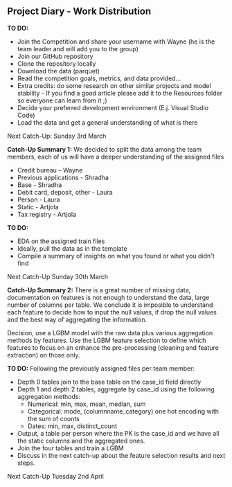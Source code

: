 ## Project Diary - Work Distribution
**TO DO:** 
- Join the Competition and share your username with Wayne (he is the team leader and will add you to the group)
- Join our GitHub repository
- Clone the repository locally
- Download the data (parquet)
- Read the competition goals, metrics, and data provided...
- Extra credits: do some research on other similar projects and model stability - If you find a good article please add it to the Resources folder so everyone can learn from it ;)
- Decide your preferred development environment (E.j. Visual Studio Code)
- Load the data and get a general understanding of what is there

Next Catch-Up: Sunday 3rd March

**Catch-Up Summary 1:**
We decided to split the data among the team members, each of us will have a deeper understanding of the assigned files
- Credit bureau – Wayne
- Previous applications - Shradha
- Base - Shradha
- Debit card, deposit, other - Laura
- Person - Laura
- Static - Artjola
- Tax registry - Artjola

**TO DO:**

- EDA on the assigned train files
- Ideally, pull the data as in the template
- Compile a summary of insights on what you found or what you didn't find

Next Catch-Up Sunday 30th March

**Catch-Up Summary 2:**
There is a great number of missing data, documentation on features is not enough to understand the data, large number of columns per table. We conclude it is imposible to understand each feature to decide how to input 
the null values, if drop the null values and the best way of aggregating the information. 

Decision, use a LGBM model with the raw data plus various aggregation methods by features. Use the LGBM feature selection to define which features to focus on an enhance the pre-processing (cleaning and feature 
extraction) on those only. 

**TO DO:** 
Following the previously assigned files per team member: 
- Depth 0 tables join to the base table on the case_id field directly
- Depth 1 and depth 2 tables, aggregate by case_id using the following aggregation methods:
  - Numerical: min, max, mean, median, sum 
  - Categorical: mode, (columnname_category) one hot encoding with the sum of counts
  - Dates: min, max, distinct_count
- Output, a table per person where the PK is the case_id and we have all the static columns and the aggregated ones.
- Join the four tables and train a LGBM 
- Discuss in the next catch-up about the feature selection results and next steps.

Next Catch-Up Tuesday 2nd April
